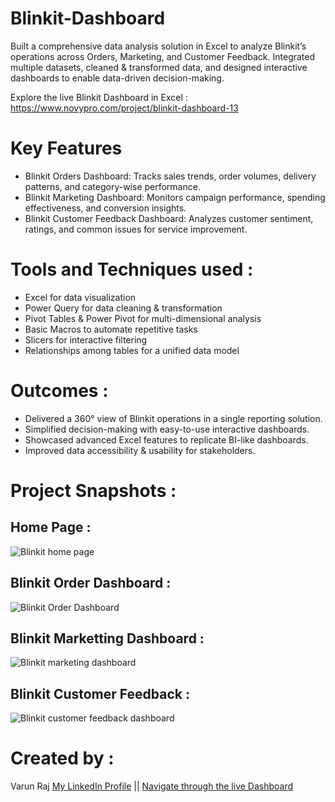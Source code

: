 # Blinkit-Dashboard
Built a comprehensive data analysis solution in Excel to analyze Blinkit’s operations across Orders, Marketing, and Customer Feedback. Integrated multiple datasets, cleaned &amp; transformed data, and designed interactive dashboards to enable data-driven decision-making.

Explore the live Blinkit Dashboard in Excel : https://www.novypro.com/project/blinkit-dashboard-13

# Key Features

* Blinkit Orders Dashboard: Tracks sales trends, order volumes, delivery patterns, and category-wise performance.
* Blinkit Marketing Dashboard: Monitors campaign performance, spending effectiveness, and conversion insights.
* Blinkit Customer Feedback Dashboard: Analyzes customer sentiment, ratings, and common issues for service improvement.

# Tools and Techniques used :

* Excel for data visualization
* Power Query for data cleaning & transformation
* Pivot Tables & Power Pivot for multi-dimensional analysis
* Basic Macros to automate repetitive tasks
* Slicers for interactive filtering
* Relationships among tables for a unified data model

# Outcomes :

* Delivered a 360° view of Blinkit operations in a single reporting solution.
* Simplified decision-making with easy-to-use interactive dashboards.
* Showcased advanced Excel features to replicate BI-like dashboards.
* Improved data accessibility & usability for stakeholders.

# Project Snapshots :

## Home Page : 
![Blinkit home page](https://github.com/user-attachments/assets/73c37a3f-70d3-4aac-a787-8e5381d3c936)

## Blinkit Order Dashboard :
![Blinkit Order Dashboard](https://github.com/user-attachments/assets/aa70cc8f-ecfd-49b7-a456-cc0ebe2f65d6)

## Blinkit Marketting Dashboard :
![Blinkit marketing dashboard](https://github.com/user-attachments/assets/c95407da-c278-4d52-b007-82f4b572e6f1)

## Blinkit Customer Feedback :
![Blinkit customer feedback dashboard](https://github.com/user-attachments/assets/7521f2f9-b3b1-44ba-a699-26ab4d98f0b1)

# Created by :
Varun Raj [My LinkedIn Profile](https://www.linkedin.com/in/varun-raj-bokaro/) ||
[Navigate through the live Dashboard](https://www.novypro.com/project/blinkit-dashboard-13)



